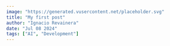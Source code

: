 ```yaml
---
image: "https://generated.vusercontent.net/placeholder.svg"
title: "My first post"
author: "Ignacio Revainera"
date: "Jul 08 2024"
tags: ["AI", "Development"]
---
```

